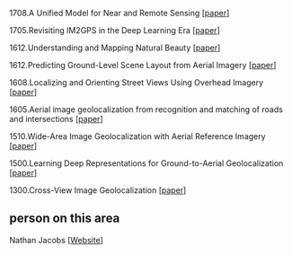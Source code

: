 1708.A Unified Model for Near and Remote Sensing [[paper](https://arxiv.org/abs/1708.03035)]

1705.Revisiting IM2GPS in the Deep Learning Era [[paper](https://arxiv.org/abs/1705.04838v1)]

1612.Understanding and Mapping Natural Beauty [[paper](https://arxiv.org/abs/1612.03142)]

1612.Predicting Ground-Level Scene Layout from Aerial Imagery [[paper](https://arxiv.org/pdf/1612.02709.pdf)]

1608.Localizing and Orienting Street Views Using Overhead Imagery [[paper](https://arxiv.org/abs/1608.00161v2)]

1605.Aerial image geolocalization from recognition and matching of roads and intersections [[paper](https://arxiv.org/abs/1605.08323v1)]

1510.Wide-Area Image Geolocalization with Aerial Reference Imagery [[paper](https://arxiv.org/abs/1510.03743v1)]

1500.Learning Deep Representations for Ground-to-Aerial Geolocalization [[paper](http://ieeexplore.ieee.org/document/7299135/)]

1300.Cross-View Image Geolocalization [[paper](https://dl.acm.org/citation.cfm?id=2516207)]

## person on this area

Nathan Jacobs [[Website](http://cs.uky.edu/~jacobs/research/)]
